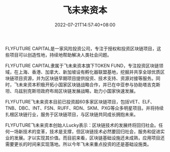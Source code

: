 ﻿---
weight: 
title: "飞未来资本"
description: "FLYFUTURE CAPITAL是一家风险投资公司，专注于授权和投资区块链项目，这些项目可以创造性地，持续地帮助解决人类社会问题"
date: 2022-07-21T14:57:40+08:00
lastmod: 2022-07-21T14:57:40+08:00
draft: false
authors: ["Simon"]
featuredImage: "feiweilaiziben.png"
link: "www.flyfuture.net"
tags: ["投资机构","飞未来资本"]
categories: ["navigation"]
navigation: ["投资机构"]
lightgallery: true
toc: true
pinned: false
recommend: false
recommend1: false
---
FLYFUTURE CAPITAL是一家风险投资公司，专注于授权和投资区块链项目，这些项目可以创造性地，持续地帮助解决人类社会问题。

FLYFUTURE CAPITAL隶属于飞未来资本旗下TOKEN FUND，专注投资区块链领域，在上海、香港、加拿大、新加坡设有孵化器联盟基地，挖掘并共享全球优质区块链项目资源，并为区块链早期项目提供投资、技术支持、资源对接等服务。同时，飞未来资本积极开拓小国家区块链战略合作，并已在中亚参与协助塔吉克斯坦、乌兹别克斯坦政府布局区块链发展战略，助力小国家快速发展。

FLYFUTURE飞未来资本目前已投资超60多家区块链项目，包括VET、ELF、TNB、DBC、INT、FSN、RUFF、RDN、SKM、PXG等众多明星项目。并将持续扎根区块链行业，服务于区块链项目，与区块链共同成长拥抱未来。

FLYFUTURE飞未来资本创始人Lucky表示：区块链技术的发展终将回归社会。任何一场新技术的变革，技术是支撑，但区块链技术必然要回归社会，服务和促进实业的发展。才以实现其价值。而目前来看，区块链基础设施还未成熟，应用项目还需要更长的时间来实现落地。所以今年飞未来重点投资的还是基础设施类。